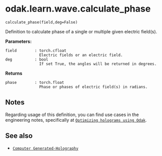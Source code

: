 # odak.learn.wave.calculate_phase

`calculate_phase(field,deg=False)`

 Definition to calculate phase of a single or multiple given electric field(s).
 
**Parameters:**

    field        : torch.cfloat
                   Electric fields or an electric field.
    deg          : bool
                   If set True, the angles will be returned in degrees.
                       
**Returns**

    phase        : torch.float
                   Phase or phases of electric field(s) in radians.

## Notes

Regarding usage of this definition, you can find use cases in the engineering notes, specifically at [`Optimizing holograms using Odak`](../../../notes/hologram_optimization.md).

## See also

* [`Computer Generated-Holography`](../../../cgh.md)
